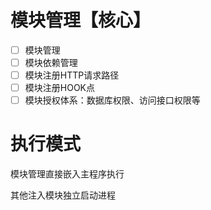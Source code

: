 # 模块管理【核心】

- [ ] 模块管理
- [ ] 模块依赖管理
- [ ] 模块注册HTTP请求路径
- [ ] 模块注册HOOK点
- [ ] 模块授权体系：数据库权限、访问接口权限等

# 执行模式
模块管理直接嵌入主程序执行

其他注入模块独立启动进程